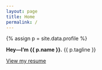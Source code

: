 ```yaml
---
layout: page
title: Home
permalink: /
---
```

{% assign p = site.data.profile %}
<p><strong>Hey—I’m {{ p.name }}.</strong> {{ p.tagline }}</p>
<p><a href="{{ site.resume_url | relative_url }}">View my resume</a></p>
